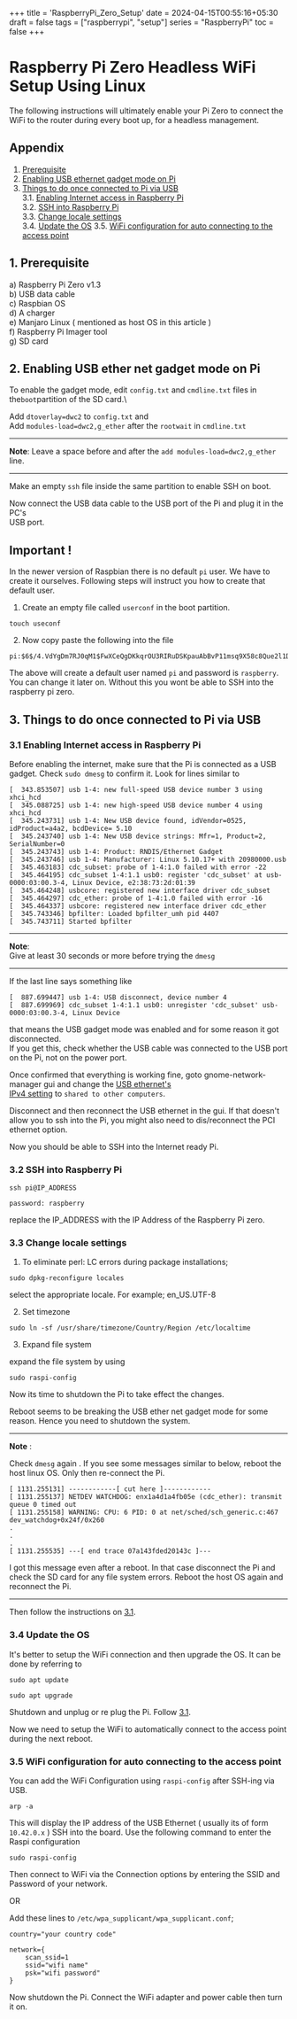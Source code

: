 +++
title = 'RaspberryPi_Zero_Setup'
date = 2024-04-15T00:55:16+05:30
draft = false
tags = ["raspberrypi", "setup"]
series = "RaspberryPi"
toc = false
+++

# Raspberry Pi Zero Headless WiFi Setup Using Linux

The following instructions will ultimately enable your Pi Zero to connect the WiFi to the router during every boot up,
for a headless management.

## Appendix

1. [Prerequisite](#1-prerequisite)
2. [Enabling USB ethernet gadget mode on Pi](#2-enabling-usb-ethernet-gadget-mode-on-pi)
3. [Things to do once connected to Pi via USB](#3-things-to-do-once-connected-to-pi-via-usb)  
   3.1. [Enabling Internet access in Raspberry Pi](#31-enabling-internet-access-in-raspberry-pi)  
   3.2. [SSH into Raspberry Pi](#32-ssh-into-raspberry-pi)  
   3.3. [Change locale settings](#33-change-locale-settings)  
   3.4. [Update the OS](#34-update-the-os)
   3.5. [ WiFi configuration for auto connecting to the access point](#35-wifi-configuration-for-auto-connecting-to-the-access-point)

## 1. Prerequisite

a) Raspberry Pi Zero v1.3  
b) USB data cable  
c) Raspbian OS  
d) A charger  
e) Manjaro Linux ( mentioned as host OS in this article )  
f) Raspberry Pi Imager tool  
g) SD card

## 2. Enabling USB ether net gadget mode on Pi

To enable the gadget mode, edit `config.txt` and `cmdline.txt` files in
the`boot`partition of the SD card.\

Add `dtoverlay=dwc2` to `config.txt` and\
Add `modules-load=dwc2,g_ether` after the `rootwait` in `cmdline.txt`

---

**Note**: Leave a space before and after the `add modules-load=dwc2,g_ether` line.

---

Make an empty `ssh` file inside the same partition to enable SSH on boot.

Now connect the USB data cable to the USB port of the Pi and plug it in the PC's  
USB port.

## Important !

In the newer version of Raspbian there is no default `pi` user. We have to create it ourselves.
Following steps will instruct you how to create that default user.

1. Create an empty file called `userconf` in the boot partition.

```shell
touch useconf
```

2. Now copy paste the following into the file

```
pi:$6$/4.VdYgDm7RJ0qM1$FwXCeQgDKkqrOU3RIRuDSKpauAbBvP11msq9X58c8Que2l1Dwq3vdJMgiZlQSbEXGaY5esVHGBNbCxKLVNqZW1
```

The above will create a default user named `pi` and password is `raspberry`.
You can change it later on.
Without this you wont be able to SSH into the raspberry pi zero.

## 3. Things to do once connected to Pi via USB

### 3.1 Enabling Internet access in Raspberry Pi

Before enabling the internet, make sure that the Pi is connected as a USB gadget.
Check `sudo dmesg` to confirm it. Look for lines similar to

```shell
[  343.853507] usb 1-4: new full-speed USB device number 3 using xhci_hcd
[  345.088725] usb 1-4: new high-speed USB device number 4 using xhci_hcd
[  345.243731] usb 1-4: New USB device found, idVendor=0525, idProduct=a4a2, bcdDevice= 5.10
[  345.243740] usb 1-4: New USB device strings: Mfr=1, Product=2, SerialNumber=0
[  345.243743] usb 1-4: Product: RNDIS/Ethernet Gadget
[  345.243746] usb 1-4: Manufacturer: Linux 5.10.17+ with 20980000.usb
[  345.463183] cdc_subset: probe of 1-4:1.0 failed with error -22
[  345.464195] cdc_subset 1-4:1.1 usb0: register 'cdc_subset' at usb-0000:03:00.3-4, Linux Device, e2:38:73:2d:01:39
[  345.464248] usbcore: registered new interface driver cdc_subset
[  345.464297] cdc_ether: probe of 1-4:1.0 failed with error -16
[  345.464337] usbcore: registered new interface driver cdc_ether
[  345.743346] bpfilter: Loaded bpfilter_umh pid 4407
[  345.743711] Started bpfilter
```

---

**Note**:  
Give at least 30 seconds or more before trying the `dmesg`

---

If the last line says something like

```shell
[  887.699447] usb 1-4: USB disconnect, device number 4
[  887.699969] cdc_subset 1-4:1.1 usb0: unregister 'cdc_subset' usb-0000:03:00.3-4, Linux Device
```

that means the USB gadget mode was enabled and for some reason it got disconnected.  
If you get this, check whether the USB cable was connected to the USB port on the Pi, not on the power port.

Once confirmed that everything is working fine, goto gnome-network-manager gui and change the [USB ethernet's](https://raw.githubusercontent.com/AswinGopal/Raspberry-Pi-Zero-v1.3-Headless-WiFI-setup-Using-Linux/main/images/network_settings.png)  
[IPv4 setting](https://raw.githubusercontent.com/AswinGopal/Raspberry-Pi-Zero-v1.3-Headless-WiFI-setup-Using-Linux/main/images/ipv4_setting.png) to `shared to other computers`.

Disconnect and then reconnect the USB ethernet in the gui. If that doesn't allow you to ssh into the Pi, you might also need to dis/reconnect the PCI ethernet option.

Now you should be able to SSH into the Internet ready Pi.

### 3.2 SSH into Raspberry Pi

```shell
ssh pi@IP_ADDRESS
```

```shell
password: raspberry
```

replace the IP_ADDRESS with the IP Address of the Raspberry Pi zero.

### 3.3 Change locale settings

1. To eliminate perl: LC errors during package installations;

```shell
sudo dpkg-reconfigure locales
```

select the appropriate locale.
For example; en_US.UTF-8

2. Set timezone

```shell
sudo ln -sf /usr/share/timezone/Country/Region /etc/localtime
```

3. Expand file system

expand the file system by using

```shell
sudo raspi-config
```

Now its time to shutdown the Pi to take effect the changes.

Reboot seems to be breaking the USB ether net gadget mode for some reason. Hence you need to shutdown the system.

---

**Note** :

Check `dmesg` again . If you see some messages similar to below, reboot the host linux OS. Only then re-connect the Pi.

```shell
[ 1131.255131] ------------[ cut here ]------------
[ 1131.255137] NETDEV WATCHDOG: enx1a4d1a4fb05e (cdc_ether): transmit queue 0 timed out
[ 1131.255158] WARNING: CPU: 6 PID: 0 at net/sched/sch_generic.c:467 dev_watchdog+0x24f/0x260
.
.
.
[ 1131.255535] ---[ end trace 07a143fded20143c ]---
```

I got this message even after a reboot. In that case disconnect the Pi and check the SD card for any file system errors. Reboot the host OS
again and reconnect the Pi.

---

Then follow the instructions on [3.1](#31-enabling-internet-access-in-raspberry-pi).

### 3.4 Update the OS

It's better to setup the WiFi connection and then upgrade the OS.
It can be done by referring to

```shell
sudo apt update
```

```shell
sudo apt upgrade
```

Shutdown and unplug or re plug the Pi. Follow [3.1](#31-enabling-internet-access-in-raspberry-pi).

Now we need to setup the WiFi to automatically connect to the access point during the next reboot.

### 3.5 WiFi configuration for auto connecting to the access point

You can add the WiFi Configuration using `raspi-config` after SSH-ing via USB.

```shell
arp -a
```

This will display the IP address of the USB Ethernet ( usually its of form `10.42.0.x` )
SSH into the board.
Use the following command to enter the Raspi configuration

```shell
sudo raspi-config
```

Then connect to WiFi via the Connection options by entering the SSID and Password of your network.

OR

Add these lines to `/etc/wpa_supplicant/wpa_supplicant.conf`;

```shell
country="your country code"

network={
    scan_ssid=1
    ssid="wifi name"
    psk="wifi password"
}
```

Now shutdown the Pi. Connect the WiFi adapter and power cable then turn it on.
